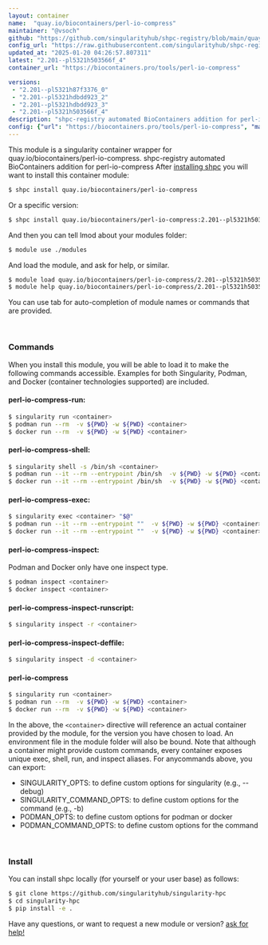 ```yaml
---
layout: container
name:  "quay.io/biocontainers/perl-io-compress"
maintainer: "@vsoch"
github: "https://github.com/singularityhub/shpc-registry/blob/main/quay.io/biocontainers/perl-io-compress/container.yaml"
config_url: "https://raw.githubusercontent.com/singularityhub/shpc-registry/main/quay.io/biocontainers/perl-io-compress/container.yaml"
updated_at: "2025-01-20 04:26:57.807311"
latest: "2.201--pl5321h503566f_4"
container_url: "https://biocontainers.pro/tools/perl-io-compress"

versions:
 - "2.201--pl5321h87f3376_0"
 - "2.201--pl5321hdbdd923_2"
 - "2.201--pl5321hdbdd923_3"
 - "2.201--pl5321h503566f_4"
description: "shpc-registry automated BioContainers addition for perl-io-compress"
config: {"url": "https://biocontainers.pro/tools/perl-io-compress", "maintainer": "@vsoch", "description": "shpc-registry automated BioContainers addition for perl-io-compress", "latest": {"2.201--pl5321h503566f_4": "sha256:0a65cc8ec039a4602c70aa9ca671d8cea90462b98c9e81032f18067391db278c"}, "tags": {"2.201--pl5321h87f3376_0": "sha256:0144c44a01c57ac54b86676462335fe12620b7fdb2c25822e43c84a652448e79", "2.201--pl5321hdbdd923_2": "sha256:d3f3d12652640fb994d9e2c0fc875008589297a8c6f3bad7309a881b8e0988c1", "2.201--pl5321hdbdd923_3": "sha256:d680197ec6fa3330032fa9efd1653a40c7f3bc6f9507a22dd30072fbd10be8d4", "2.201--pl5321h503566f_4": "sha256:0a65cc8ec039a4602c70aa9ca671d8cea90462b98c9e81032f18067391db278c"}, "docker": "quay.io/biocontainers/perl-io-compress"}
---
```


This module is a singularity container wrapper for quay.io/biocontainers/perl-io-compress.
shpc-registry automated BioContainers addition for perl-io-compress
After [installing shpc](#install) you will want to install this container module:


```bash
$ shpc install quay.io/biocontainers/perl-io-compress
```

Or a specific version:

```bash
$ shpc install quay.io/biocontainers/perl-io-compress:2.201--pl5321h503566f_4
```

And then you can tell lmod about your modules folder:

```bash
$ module use ./modules
```

And load the module, and ask for help, or similar.

```bash
$ module load quay.io/biocontainers/perl-io-compress/2.201--pl5321h503566f_4
$ module help quay.io/biocontainers/perl-io-compress/2.201--pl5321h503566f_4
```

You can use tab for auto-completion of module names or commands that are provided.

<br>

### Commands

When you install this module, you will be able to load it to make the following commands accessible.
Examples for both Singularity, Podman, and Docker (container technologies supported) are included.

#### perl-io-compress-run:

```bash
$ singularity run <container>
$ podman run --rm  -v ${PWD} -w ${PWD} <container>
$ docker run --rm  -v ${PWD} -w ${PWD} <container>
```

#### perl-io-compress-shell:

```bash
$ singularity shell -s /bin/sh <container>
$ podman run --it --rm --entrypoint /bin/sh  -v ${PWD} -w ${PWD} <container>
$ docker run --it --rm --entrypoint /bin/sh  -v ${PWD} -w ${PWD} <container>
```

#### perl-io-compress-exec:

```bash
$ singularity exec <container> "$@"
$ podman run --it --rm --entrypoint ""  -v ${PWD} -w ${PWD} <container> "$@"
$ docker run --it --rm --entrypoint ""  -v ${PWD} -w ${PWD} <container> "$@"
```

#### perl-io-compress-inspect:

Podman and Docker only have one inspect type.

```bash
$ podman inspect <container>
$ docker inspect <container>
```

#### perl-io-compress-inspect-runscript:

```bash
$ singularity inspect -r <container>
```

#### perl-io-compress-inspect-deffile:

```bash
$ singularity inspect -d <container>
```



#### perl-io-compress

```bash
$ singularity run <container>
$ podman run --rm  -v ${PWD} -w ${PWD} <container>
$ docker run --rm  -v ${PWD} -w ${PWD} <container>
```


In the above, the `<container>` directive will reference an actual container provided
by the module, for the version you have chosen to load. An environment file in the
module folder will also be bound. Note that although a container
might provide custom commands, every container exposes unique exec, shell, run, and
inspect aliases. For anycommands above, you can export:

 - SINGULARITY_OPTS: to define custom options for singularity (e.g., --debug)
 - SINGULARITY_COMMAND_OPTS: to define custom options for the command (e.g., -b)
 - PODMAN_OPTS: to define custom options for podman or docker
 - PODMAN_COMMAND_OPTS: to define custom options for the command

<br>

### Install

You can install shpc locally (for yourself or your user base) as follows:

```bash
$ git clone https://github.com/singularityhub/singularity-hpc
$ cd singularity-hpc
$ pip install -e .
```

Have any questions, or want to request a new module or version? [ask for help!](https://github.com/singularityhub/singularity-hpc/issues)